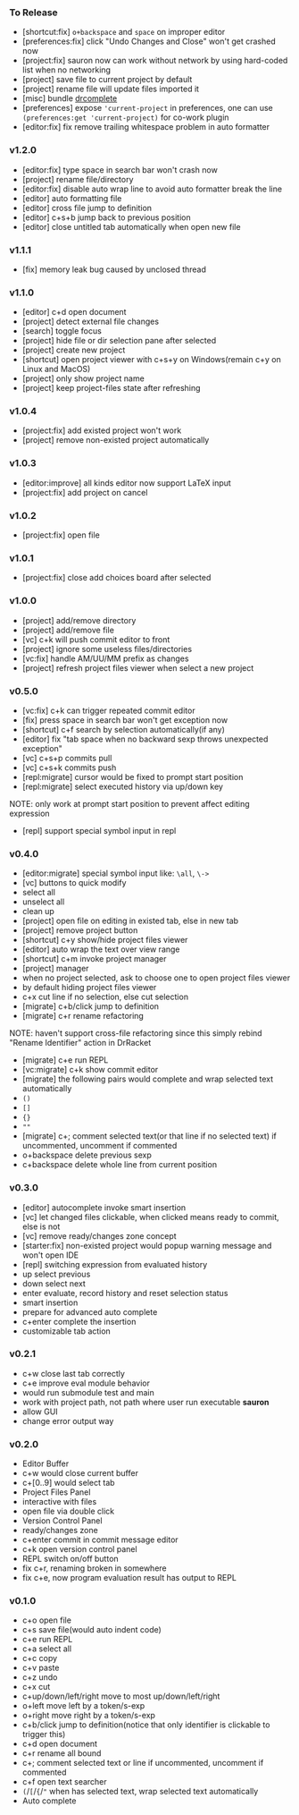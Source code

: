 ### To Release

- [shortcut:fix] `o+backspace` and `space` on improper editor
- [preferences:fix] click "Undo Changes and Close" won't get crashed now
- [project:fix] sauron now can work without network by using hard-coded list when no networking
- [project] save file to current project by default
- [project] rename file will update files imported it
- [misc] bundle [drcomplete](https://github.com/yjqww6/drcomplete)
- [preferences] expose `'current-project` in preferences, one can use `(preferences:get 'current-project)` for co-work plugin
- [editor:fix] fix remove trailing whitespace problem in auto formatter

### v1.2.0

- [editor:fix] type space in search bar won't crash now
- [project] rename file/directory
- [editor:fix] disable auto wrap line to avoid auto formatter break the line
- [editor] auto formatting file
- [editor] cross file jump to definition
- [editor] c+s+b jump back to previous position
- [editor] close untitled tab automatically when open new file

### v1.1.1

- [fix] memory leak bug caused by unclosed thread

### v1.1.0

- [editor] c+d open document
- [project] detect external file changes
- [search] toggle focus
- [project] hide file or dir selection pane after selected
- [project] create new project
- [shortcut] open project viewer with c+s+y on Windows(remain c+y on Linux and MacOS)
- [project] only show project name
- [project] keep project-files state after refreshing

### v1.0.4

- [project:fix] add existed project won't work
- [project] remove non-existed project automatically

### v1.0.3

- [editor:improve] all kinds editor now support LaTeX input
- [project:fix] add project on cancel

### v1.0.2

- [project:fix] open file

### v1.0.1

- [project:fix] close add choices board after selected

### v1.0.0

- [project] add/remove directory
- [project] add/remove file
- [vc] c+k will push commit editor to front
- [project] ignore some useless files/directories
- [vc:fix] handle AM/UU/MM prefix as changes
- [project] refresh project files viewer when select a new project

### v0.5.0

- [vc:fix] c+k can trigger repeated commit editor
- [fix] press space in search bar won't get exception now
- [shortcut] c+f search by selection automatically(if any)
- [editor] fix "tab space when no backward sexp throws unexpected exception"
- [vc] c+s+p commits pull
- [vc] c+s+k commits push
- [repl:migrate] cursor would be fixed to prompt start position
- [repl:migrate] select executed history via up/down key

NOTE: only work at prompt start position to prevent affect editing expression

- [repl] support special symbol input in repl

### v0.4.0

- [editor:migrate] special symbol input like: `\all`, `\->`
- [vc] buttons to quick modify
- select all
- unselect all
- clean up
- [project] open file on editing in existed tab, else in new tab
- [project] remove project button
- [shortcut] c+y show/hide project files viewer
- [editor] auto wrap the text over view range
- [shortcut] c+m invoke project manager
- [project] manager
- when no project selected, ask to choose one to open project files viewer
- by default hiding project files viewer
- c+x cut line if no selection, else cut selection
- [migrate] c+b/click jump to definition
- [migrate] c+r rename refactoring

NOTE: haven't support cross-file refactoring since this simply rebind "Rename Identifier" action in DrRacket

- [migrate] c+e run REPL
- [vc:migrate] c+k show commit editor
- [migrate] the following pairs would complete and wrap selected text automatically
- `()`
- `[]`
- `{}`
- `""`
- [migrate] c+; comment selected text(or that line if no selected text) if uncommented, uncomment if commented
- o+backspace delete previous sexp
- c+backspace delete whole line from current position

### v0.3.0

- [editor] autocomplete invoke smart insertion
- [vc] let changed files clickable, when clicked means ready to commit, else is not
- [vc] remove ready/changes zone concept
- [starter:fix] non-existed project would popup warning message and won't open IDE
- [repl] switching expression from evaluated history
- up select previous
- down select next
- enter evaluate, record history and reset selection status
- smart insertion
- prepare for advanced auto complete
- c+enter complete the insertion
- customizable tab action

### v0.2.1

- c+w close last tab correctly
- c+e improve eval module behavior
- would run submodule test and main
- work with project path, not path where user run executable **sauron**
- allow GUI
- change error output way

### v0.2.0

- Editor Buffer
- c+w would close current buffer
- c+[0..9] would select tab
- Project Files Panel
- interactive with files
- open file via double click
- Version Control Panel
- ready/changes zone
- c+enter commit in commit message editor
- c+k open version control panel
- REPL switch on/off button
- fix c+r, renaming broken in somewhere
- fix c+e, now program evaluation result has output to REPL

### v0.1.0

- c+o open file
- c+s save file(would auto indent code)
- c+e run REPL
- c+a select all
- c+c copy
- c+v paste
- c+z undo
- c+x cut
- c+up/down/left/right move to most up/down/left/right
- o+left move left by a token/s-exp
- o+right move right by a token/s-exp
- c+b/click jump to definition(notice that only identifier is clickable to trigger this)
- c+d open document
- c+r rename all bound
- c+; comment selected text or line if uncommented, uncomment if commented
- c+f open text searcher
- `(`/`[`/`{`/`"` when has selected text, wrap selected text automatically
- Auto complete

